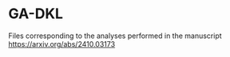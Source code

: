 # GA-DKL

Files corresponding to the analyses performed in the manuscript https://arxiv.org/abs/2410.03173 
